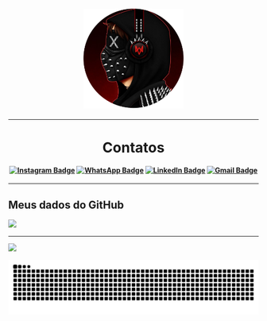 <h4 align="Center">

<img width="40%" src="https://github.com/Blackburn060/Blackburn060/blob/main/img/FotoDePerfil.png">
  
  </h4>
  
<hr>
  
<h1 align="center">Contatos</h1>

<h4 align="center">

[![Instagram Badge](https://img.shields.io/badge/-Instagram-%23E4405F?style=for-the-badge&logo=instagram&logoColor=white&target=blank&link=https://github.com/Blackburn060)](https://www.instagram.com/kayky.jpg/)
[![WhatsApp Badge](https://img.shields.io/badge/WhatsApp-25D366?style=for-the-badge&logo=whatsapp&logoColor=white&link=https://github.com/Blackburn060)](https://contate.me/kaykyMP)
[![LinkedIn Badge](https://img.shields.io/badge/-LinkedIn-%230077B5?style=for-the-badge&logo=linkedin&logoColor=white&link=https://github.com/Blackburn060)](https://www.linkedin.com/in/kayky-martins-pereira-8297ab206/)
[![Gmail Badge](https://img.shields.io/badge/-Gmail-%23333?style=for-the-badge&logo=gmail&logoColor=white&link=https://github.com/Blackburn060)](mailto:sr.kayky.martins@gmail.com)
  
  </h4>
  
<hr>

## Meus dados do GitHub

<img height="170px" src="https://github-readme-stats.vercel.app/api?username=Blackburn060&layout=compact&langs_count=7&theme=algolia"/>

  <hr>

<div>
<a href="https://github.com/Blackburn060">
<img height="180px" src="https://github-readme-stats.vercel.app/api/top-langs?username=Blackburn060&show_icons=true&theme=algolia&include_all_commits=true&count_private=true"/>
</div>

![Snake animation](https://github.com/Blackburn060/Blackburn060/blob/output/github-contribution-grid-snake.svg)
